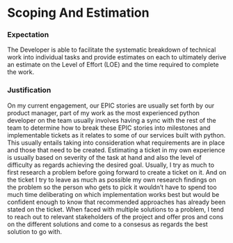 # Scoping And Estimation
### Expectation
The Developer is able to facilitate the systematic breakdown of technical work into individual tasks and provide estimates on each to ultimately derive an estimate on the Level of Effort (LOE) and the time required to complete the work.

### Justification
On my current engagement, our EPIC stories are usually set forth by our product manager, part of my work as the most experienced python developer on the team usually involves having a sync with the rest of the team to determine how to break these EPIC stories into milestones and implementable tickets as it relates to some of our services built with python. This usually entails taking into consideration what requirements are in place and those that need to be created. Estimating a ticket in my own experience is usually based on severity of the task at hand and also the level of difficulty as regards achieving the desired goal. Usually, I try as much to first research a problem before going forward to create a ticket on it. And on the ticket I try to leave as much as possible my own research findings on the problem so the person who gets to pick it wouldn’t have to spend too much time deliberating on which implementation works best but would be confident enough to know that recommended approaches has already been stated on the ticket. When faced with multiple solutions to a problem, I tend to reach out to relevant stakeholders of the project and offer pros and cons on the different solutions and come to a consesus as regards the best solution to go with.